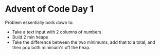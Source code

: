 # Advent of Code Day 1 

Problem essentially boils down to:

- Take a text input with 2 columns of numbers.
- Build 2 min heaps
- Take the difference between the two minimums, add that to a total, and then pop both minimum's off the heap.

